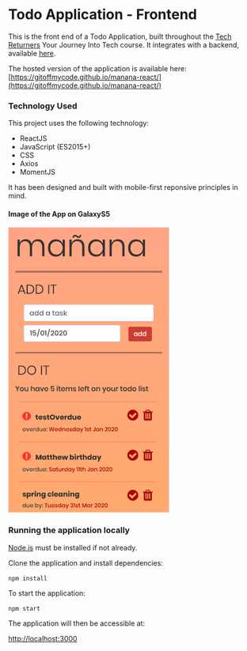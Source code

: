 # Todo Application - Frontend

This is the front end of a Todo Application, built throughout the [Tech Returners](https://techreturners.com) Your Journey Into Tech course. It integrates with a backend, available [here](https://github.com/GitOffMyCode/manana-backend).

The hosted version of the application is available here: [https://gitoffmycode.github.io/manana-react/](https://gitoffmycode.github.io/manana-react/)

### Technology Used

This project uses the following technology:

- ReactJS
- JavaScript (ES2015+)
- CSS
- Axios
- MomentJS


It has been designed and built with mobile-first reponsive principles in mind.

#### Image of the App on GalaxyS5

![Image of App on GalaxyS5](public/manana-mobile.png)

### Running the application locally

[Node.js](https://nodejs.org/en/) must be installed if not already.

Clone the application and install dependencies:

    npm install

To start the application:

    npm start

The application will then be accessible at:

[http://localhost:3000](http://localhost:3000)